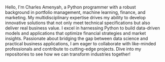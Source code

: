Hello, I'm Charles Amenyah, a Python programmer with a robust background in portfolio management, machine learning, finance, and marketing. 
My multidisciplinary expertise drives my ability to develop innovative solutions that not only meet technical specifications but also deliver real business value. 
I excel in harnessing Python to build data-driven models and applications that optimize financial strategies and market insights. 
Passionate about bridging the gap between data science and practical business applications, I am eager to collaborate with like-minded professionals and contribute to cutting-edge projects. 
Dive into my repositories to see how we can transform industries together!
